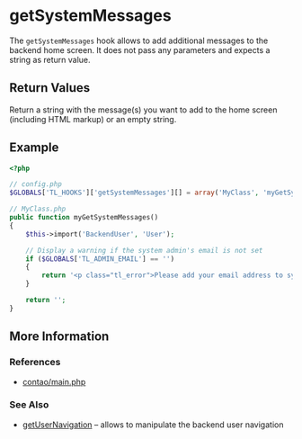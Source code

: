 # getSystemMessages


The `getSystemMessages` hook allows to add additional messages to the backend home screen. It does not pass any parameters and expects a string as return value.


## Return Values 

Return a string with the message(s) you want to add to the home screen (including HTML markup) or an empty string.


## Example 

```php
<?php

// config.php
$GLOBALS['TL_HOOKS']['getSystemMessages'][] = array('MyClass', 'myGetSystemMessages');

// MyClass.php
public function myGetSystemMessages()
{
	$this->import('BackendUser', 'User');

	// Display a warning if the system admin's email is not set
	if ($GLOBALS['TL_ADMIN_EMAIL'] == '')
	{
		return '<p class="tl_error">Please add your email address to system settings.';
	}

	return '';
}
```


## More Information


### References

- [contao/main.php](https://github.com/contao/core/blob/2.11.7/contao/main.php#L137)


### See Also

- [getUserNavigation](getUserNavigation.md) – allows to manipulate the backend user navigation

